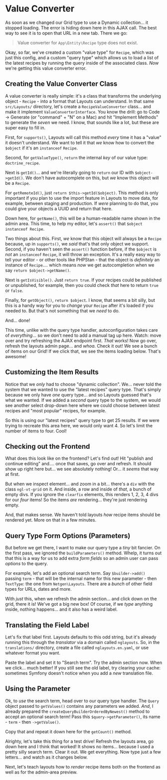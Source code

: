 # Value Converter

As soon as we changed our Grid type to use a Dynamic collection... it stopped loading.
The error is hiding down here in this AJAX call. The best way to see it is to
open that URL in a new tab. There we go:

> Value converter for `App\Entity\Recipe` type does not exist.

Okay, so far, we've created a custom "value type" for `Recipe`, which was just this
config, and a custom "query type" which allows us to load a list of the latest
recipes by running the query inside of the associated class. *Now* we're getting
this value converter error.

## Creating the Value Converter Class

A value converter is really simple: it's a class that transforms the underlying
object - `Recipe` - into a format that Layouts can understand. In that same
`src/Layouts/` directory, let's create a `RecipeValueConverter` class... and make
it implement `ValueConverterInterface`. You know the drill: go to Code -> Generate
(or "command" + "N" on a Mac) and hit "Implement Methods" to generate the *seven*
we need. I know, that sounds like a lot, but these are super easy to fill in.

First, for `supports()`, Layouts will call this method *every* time it has a "value"
it doesn't understand. We want to tell it that *we* know how to convert the `$object`
if it's an `instanceof` `Recipe`.

Second, for `getValueType()`, `return` the internal *key* of our value type:
`doctrine_recipe`.

Next is `getId()`... and we're literally going to `return` our ID with
`$object->getId()`. We don't have autocomplete on this, but *we* know this object
will be a `Recipe`.

For `getRemoteId()`, just `return $this->getId($object)`. This method is only
important if you plan to use the import feature in Layouts to move data, for
example, between staging and production. If *were* planning to do that, you could
give your objects a UUID and return that here.

Down here, for `getName()`, this will be a human-readable name shown in the admin
area. This time, to help my editor, let's `assert()` that `$object instanceof Recipe`.

Two things about this. First, *we* know that this object will always be a `Recipe`
because, up in `supports()`, we *said* that's that only object we support. Second,
if you haven't seen the `assert()` function before, if the `$object` is *not* an
`instanceof` `Recipe`, it will throw an exception. It's a really easy way to tell
your editor - or other tools like PHPStan - that the object is *definitely* an
instance of `Recipe`.... which means *now* we get autocompletion when we say
`return $object->getName()`.

Next is `getIsVisible()`. Just `return true`. If your recipes could be published
or unpublished, for example, then you could check *that* here to return `true` or
`false`.

Finally, for `getObject()`, `return $object`. I know, that seems a bit silly, but
this is a handy way for you to *change* your `Recipe` after it's loaded if you
needed to. But that's not something that we *need* to do.

And... done!

This time, unlike with the query type handler, autoconfiguration takes care of
*everything*... so we don't need to add a manual tag up here. Watch: move over
and try refreshing the AJAX endpoint first. *That* works! Now go over, refresh
the layouts admin page... and *whoa*. Check it out! We see a bunch of items
on our Grid! If we click that, we see the items loading below. That's awesome!

## Customizing the Item Results

Notice that we *only* had to choose "dynamic collection". We... never told the
system that we wanted to use the "latest recipes" query type. That's simply because
we only have *one* query type... and so Layouts guessed that's what we wanted. If
we added a *second* query type to the system, we would see another select drop-down
here where we could choose between latest recipes and "most popular" recipes,
for example.

So this is using our "latest recipes" query type to get 25 results. If we were
trying to recreate this area here, we would only want 4. So let's limit the
number of items to four. Cool!

## Checking out the Frontend

What does this look like on the frontend? Let's find out! Hit "publish and
continue editing" and.... once that saves, go over and refresh. It should show up
right here but... we see absolutely nothing! Or... it *seems* that way at first.

But when we inspect element... and zoom in a bit... there's a `div` with the class
`ngl-vt-grid` on it. And inside, a row and inside of *that*, a bunch of empty divs.
If you ignore the `clearfix` elements, this renders 1, 2, 3, 4 divs for our *four*
items! So the items *are* rendering... they're just rendering empty.

And, that makes sense. We haven't told layouts *how* recipe items should be rendered
yet. More on that in a few minutes.

## Query Type Form Options (Parameters)

But before we get there, I want to make our query type a *tiny* bit fancier. On
the first pass, we ignored the `buildParameters()` method. Whelp, it turns out
that this is a way for us to add extra *form fields* so an admin user can pass
*options* to the query.

For example, let's add an optional search term. Say `$builder->add()` passing
`term` - that will be the internal name for this new parameter - then `TextType`:
the one from `Netgen\Layouts`. There are a *bunch* of other field types for URLs,
dates and more.

With *just* this, when we refresh the admin section... and click down on the grid,
there it is! We've got a big new box! Of course, if we *type* anything inside,
nothing happens... and it also has a weird label.

## Translating the Field Label

Let's fix that label first. Layouts defaults to this odd string, but it's already
running this through the *translator* via a domain called `nglayouts`. So, in the
`translations/` directory, create a file called `nglayouts.en.yaml`, or use
whatever format you want.

Paste the label and set it to "Search term". Try the admin section now. When we
click... much better! If you still see the old label, try clearing your cache:
sometimes Symfony doesn't notice when you add a *new* translation file.

## Using the Parameter

Ok, to *use* the search term, head over to our query type handler. The `Query`
object passed to `getValues()` contains any parameters we added. *And*, I
already prepared the `createQueryBuilderOrderedByNewest()` method to accept an
optional search term! Pass this `$query->getParameter()`, its name - `term` - then
`->getValue()`.

Copy that and repeat it down here for the `getCount()` method.

Alrighty, let's take this thing for a test drive! Refresh the layouts area, go down
here and I think that worked! It shows no items... because I used a pretty silly
search term. Clear it out. We get everything. Now type just a few letters... and
watch as it changes below.

Next, let's teach layouts how to *render* recipe items both on the frontend as
well as for the admin-area preview.
